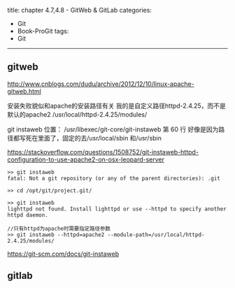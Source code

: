 ﻿title: chapter 4.7,4.8 - GitWeb & GitLab
categories:
  - Git
  - Book-ProGit
tags:
  - Git

---

<!--more-->

## gitweb

http://www.cnblogs.com/dudu/archive/2012/12/10/linux-apache-gitweb.html

安装失败貌似和apache的安装路径有关
我的是自定义路径httpd-2.4.25，而不是默认的apache2
/usr/local/httpd-2.4.25/modules/

git instaweb 位置：
/usr/libexec/git-core/git-instaweb
第 60 行
好像是因为路径都写死在里面了，固定的去/usr/local/sbin 和/usr/sbin 

https://stackoverflow.com/questions/1508752/git-instaweb-httpd-configuration-to-use-apache2-on-osx-leopard-server

```
>> git instaweb
fatal: Not a git repository (or any of the parent directories): .git

>> cd /opt/git/project.git/

>> git instaweb
lighttpd not found. Install lighttpd or use --httpd to specify another httpd daemon.

//只有httpd为apache时需要指定路径参数
>> git instaweb --httpd=apache2 --module-path=/usr/local/httpd-2.4.25/modules/
```
https://git-scm.com/docs/git-instaweb

## gitlab

